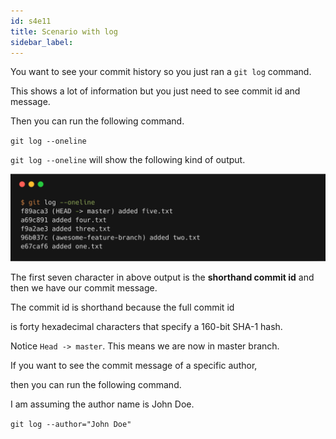 ```yaml
---
id: s4e11
title: Scenario with log
sidebar_label:
---
```




You want to see your commit history so you just ran a `git log` command.

This shows a lot of information but you just need to see commit id and message.

Then you can run the following command.

`git log --oneline`


`git log --oneline` will show the following kind of output.

![xxx](https://raw.githubusercontent.com/ChickenKyiv/awesome-git-article/master/img/commands/01-log.png)

The first seven character in above output is the **shorthand commit id** and then we have our commit message.

The commit id is shorthand because the full commit id

is forty hexadecimal characters that specify a 160-bit SHA-1 hash.

Notice `Head -> master`.
This means we are now in master branch.

If you want to see the commit message of a specific author,

then you can run the following command.

I am assuming the author name is John Doe.

`git log --author="John Doe"`

